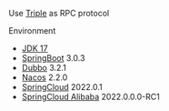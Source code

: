 Use [Triple](https://cn.dubbo.apache.org/zh-cn/overview/mannual/java-sdk/reference-manual/protocol/triple/) as RPC protocol

Environment
- [JDK 17](https://www.oracle.com/java/technologies/downloads/#java17)
- [SpringBoot](https://spring.io/projects/spring-boot) 3.0.3
- [Dubbo](https://dubbo.apache.org) 3.2.1
- [Nacos](https://nacos.io) 2.2.0
- [SpringCloud](https://spring.io/projects/spring-cloud) 2022.0.1
- [SpringCloud Alibaba](https://spring.io/projects/spring-cloud-alibaba) 2022.0.0.0-RC1
